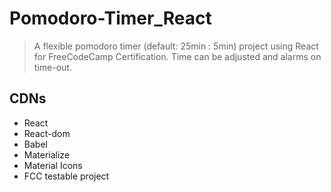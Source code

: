 # Pomodoro-Timer_React
> A flexible pomodoro timer (default: 25min : 5min) project using React for FreeCodeCamp Certification. Time can be adjusted and alarms on time-out.

## CDNs
- React
- React-dom
- Babel
- Materialize
- Material Icons
- FCC testable project